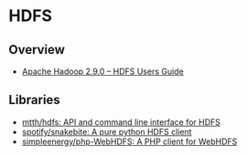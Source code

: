 # HDFS

## Overview

- [Apache Hadoop 2.9.0 – HDFS Users Guide](https://hadoop.apache.org/docs/stable/hadoop-project-dist/hadoop-hdfs/HdfsUserGuide.html)

## Libraries

- [mtth/hdfs: API and command line interface for HDFS](https://github.com/mtth/hdfs)
- [spotify/snakebite: A pure python HDFS client](https://github.com/spotify/snakebite)
- [simpleenergy/php-WebHDFS: A PHP client for WebHDFS](https://github.com/simpleenergy/php-WebHDFS)

